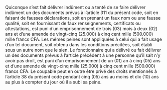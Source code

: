 Quiconque s’est fait délivrer indûment ou a tenté de se faire délivrer indûment un des documents prévus à l’article 311 du présent code, soit en faisant de fausses déclarations, soit en prenant un faux nom ou une fausse qualité, soit en fournissant de faux renseignements, certificats ou attestations, est puni d’un emprisonnement de trois (03) mois à deux (02) ans et d’une amende de vingt-cinq (25.000) à cinq cent mille (500.000) mille francs CFA.
Les mêmes peines sont appliquées à celui qui a fait usage d’un tel document, soit obtenu dans les conditions précitées, soit établi sous un autre nom que le sien.
Le fonctionnaire qui a délivré ou fait délivrer un des documents prévus à l’article précédent à une personne qu’il sait n’y avoir pas droit, est puni d’un emprisonnement de un (01) an à cinq (05) ans et d’une amende de vingt-cinq mille (25.000) à cinq cent mille (500.000) francs CFA.
Le coupable peut en outre être privé des droits mentionnés à l’article 38 du présent code pendant cinq (05) ans au moins et dix (10) ans au plus à compter du jour où il a subi sa peine.